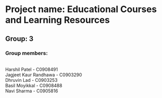 # Project name: Educational Courses and Learning Resources

## Group: 3

### Group members:

<br/>Harshil Patel - C0908491
<br/>Jagjeet Kaur Randhawa - C0903290
<br/>Dhruvin Lad - C0903253
<br/>Basil Moyikkal - C0908488
<br/>Navi Sharma - C0905816
